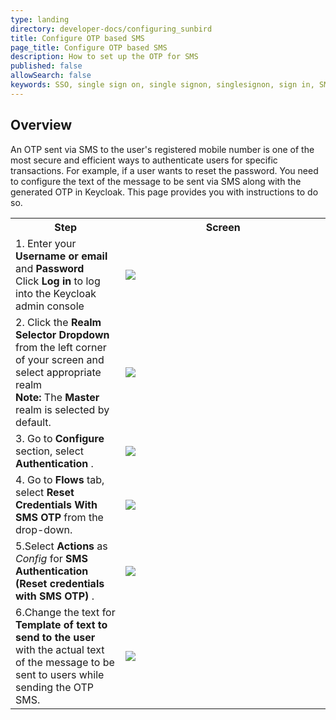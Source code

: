 ```yaml
---
type: landing
directory: developer-docs/configuring_sunbird
title: Configure OTP based SMS
page_title: Configure OTP based SMS 
description: How to set up the OTP for SMS
published: false
allowSearch: false
keywords: SSO, single sign on, single signon, singlesignon, sign in, SMS, sms, otp, OTP, Keycloak
---
```


## Overview
An OTP sent via SMS to the user's registered mobile number is one of the most secure and efficient ways to authenticate users for specific transactions. For example, if a user wants to reset the password. You need to configure the text of the message to be sent via SMS along with the generated OTP in Keycloak. This page provides you with instructions to do so.   

<table>

<tr>
<th style="width:35%;">Step</th>
<th style="width:65%;">Screen</th>
 </tr>
  
<tr>
  <td>
1. Enter your <b>Username or email</b> and <b>Password</b><br>Click <b>Log in</b> to log into the Keycloak admin console
</td>
<td><img src="https://github.com/project-sunbird/project-sunbird.github.io/blob/dev/pages/developer-docs/configuring_sunbird/images/keycloak_login.png"></td>
</tr>
 
<tr>
  <td> 
2. Click the <b>Realm Selector Dropdown</b> from the left corner of your screen and select appropriate realm <br>
<b>Note:</b> The <b>Master</b> realm is selected by default.
	</td>
	<td><img src="https://github.com/project-sunbird/project-sunbird.github.io/blob/dev/pages/developer-docs/configuring_sunbird/images/realm_select.png"></td>
	</tr>
	
  <tr>
  <td> 
3. Go to <b>Configure </b> section, select <b>Authentication</b> .
  </td>
  <td><img src="https://github.com/manzarul/project-sunbird.github.io/blob/dev/img/Selectauthenticationsection.png"></td>
  </tr>
  
  <tr>
  <td> 
	  4. Go to <b>Flows </b> tab, select <b>Reset Credentials With SMS OTP</b> from the drop-down.
</td>
<td>
  <img src="https://github.com/manzarul/project-sunbird.github.io/blob/dev/img/selectflows.png">
  </td>
  </tr>

<tr>
<td> 
	5.Select <b>Actions</b> as <i>Config </i> for <b> SMS Authentication (Reset credentials with SMS OTP) </b>.
  </td>
  <td><img src="https://github.com/manzarul/project-sunbird.github.io/blob/dev/img/selectconfig.png"></td>
  </tr>

<tr>
<td> 
	6.Change the text for <b> Template of text to send to the user </b> with the actual text of the message to be sent to users while sending the OTP SMS.
  </td>
  <td><img src="https://github.com/manzarul/project-sunbird.github.io/blob/dev/img/changesmsotp.png"></td>
  </tr>
  
</table>

